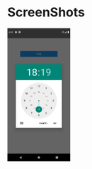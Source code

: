 # ScreenShots

<img src="https://github.com/ArunKumarVallal99/ListViews/blob/TimePicker/Screenshots/Screenshot_1607086184.png" height="300">
